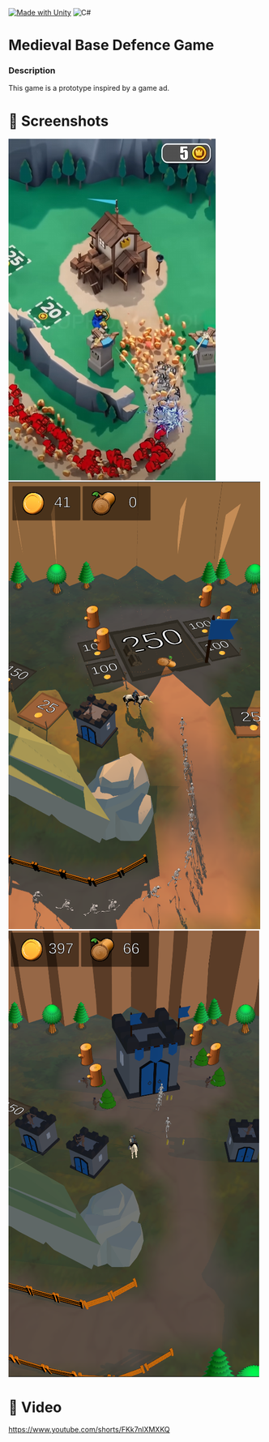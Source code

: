 [![Made with Unity](https://img.shields.io/badge/Made%20with-Unity-57b9d3.svg?style=for-the-badge&logo=unity)](https://unity3d.com)
![C#](https://img.shields.io/badge/c%23-%23239120.svg?style=for-the-badge&logo=csharp&logoColor=white)

# Medieval Base Defence Game

### Description
This game is a prototype inspired by a game ad.

# 📸 Screenshots
![alt text](https://github.com/AliBacik/Medieval-Base-Defence---Unity3D/blob/main/ScreenShots/1.png) ![alt text](https://github.com/AliBacik/Medieval-Base-Defence---Unity3D/blob/main/ScreenShots/2.png)
![alt text](https://github.com/AliBacik/Medieval-Base-Defence---Unity3D/blob/main/ScreenShots/3.png)

# 🔗 Video
https://www.youtube.com/shorts/FKk7nlXMXKQ
